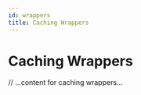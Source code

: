 ```yaml
---
id: wrappers
title: Caching Wrappers
---
```


# Caching Wrappers

// ...content for caching wrappers...
